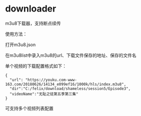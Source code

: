 # downloader

m3u8下载器，支持断点续传

使用方法：

打开m3u8.json

在m3u8list中录入m3u8的url、下载文件保存的地址、保存的文件名

单个视频的下载配置格式如下：
    
    {
      "url": "https://youku.com-www-163.com/20180626/14134_e099ef16/1000k/hls/index.m3u8",
      "dir":"C:/felix/download/shameless/session5/Episode3",
      "videoName":"无耻之徒第五季第三集"
    }
    
可支持多个视频列表配置

